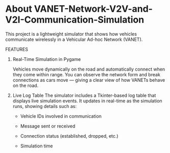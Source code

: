 # About VANET-Network-V2V-and-V2I-Communication-Simulation

This project is a lightweight simulator that shows how vehicles communicate wirelessly in a Vehicular Ad-hoc Network (VANET).


FEATURES 


1. Real-Time Simulation in Pygame

   Vehicles move dynamically on the road and automatically connect when they come within range.
   You can observe the network form and break connections as cars move — giving a clear view of how VANETs behave on the road.


2. Live Log Table
   The simulator includes a Tkinter-based log table that displays live simulation events.
   It updates in real-time as the simulation runs, showing details such as:

   - Vehicle IDs involved in communication

   - Message sent or received

   - Connection status (established, dropped, etc.)

   - Simulation time
